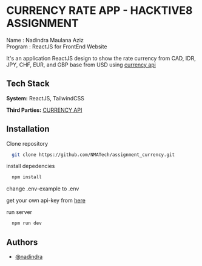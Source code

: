 
# CURRENCY RATE APP - HACKTIVE8 ASSIGNMENT

Name : Nadindra Maulana Aziz <br>
Program : ReactJS for FrontEnd Website

It's an application ReactJS design to show the rate currency from CAD, IDR, JPY, CHF, EUR, and GBP base from USD using [currency api](https://currencyfreaks.com/)


## Tech Stack

**System:** ReactJS, TailwindCSS

**Third Parties:** [CURRENCY API](https://currencyfreaks.com/)

## Installation

Clone repository
```bash
  git clone https://github.com/NMATech/assignment_currency.git
```

install depedencies
```bash
  npm install
```

change .env-example to .env

get your own api-key from [here](https://currencyfreaks.com/)

run server
```bash
  npm run dev
```
    
## Authors

- [@nadindra](https://www.github.com/NMATech)


